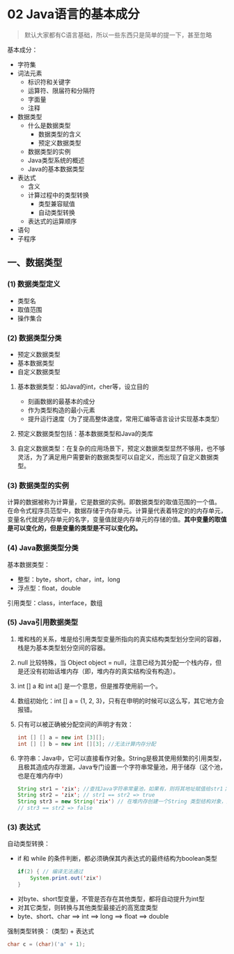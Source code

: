 # 02 Java语言的基本成分
> 默认大家都有C语言基础，所以一些东西只是简单的提一下，甚至忽略

基本成分：
- 字符集
- 词法元素
    - 标识符和关键字
    - 运算符、限届符和分隔符
    - 字面量
    - 注释
- 数据类型
    - 什么是数据类型
        - 数据类型的含义
        - 预定义数据类型
    - 数据类型的实例
    - Java类型系统的概述
    - Java的基本数据类型
- 表达式
    - 含义
    - 计算过程中的类型转换
        - 类型兼容赋值
        - 自动类型转换
    - 表达式的运算顺序
- 语句
- 子程序


## 一、数据类型

### **(1) 数据类型定义**
- 类型名
- 取值范围
- 操作集合

### **(2) 数据类型分类**
- 预定义数据类型
- 基本数据类型
- 自定义数据类型

1. 基本数据类型：如Java的int，cher等，设立目的
    - 刻画数据的最基本的成分
    - 作为类型构造的最小元素
    - 提升运行速度（为了提高整体速度，常用汇编等语言设计实现基本类型）

2. 预定义数据类型包括：基本数据类型和Java的类库
3. 自定义数据类型：在复杂的应用场景下，预定义数据类型显然不够用，也不够灵活，为了满足用户需要新的数据类型可以自定义，而出现了自定义数据类型。

### **(3) 数据类型的实例**
计算的数据被称为计算量，它是数据的实例。即数据类型的取值范围的一个值。      
在命令式程序员范型中，数据存储于内存单元。计算量代表着特定的的内存单元，变量名代就是内存单元的名字，变量值就是内存单元的存储的值。**其中变量的取值是可以变化的，但是变量的类型是不可以变化的。**

### **(4) Java数据类型分类**
基本数据类型：      
- 整型：byte，short，char，int，long      
- 浮点型：float，double

引用类型：class，interface，数组

### **(5) Java引用数据类型** 
1. 堆和栈的关系，堆是给引用类型变量所指向的真实结构类型划分空间的容器，栈是为基本类型划分空间的容器。      
2. null 比较特殊，当 Object object = null，注意已经为其分配一个栈内存，但是还没有初始话堆内存（即，堆内存的真实结构没有构造）。
3. int [] a 和 int a[] 是一个意思，但是推荐使用前一个。
4. 数组初始化：int [] a = {1, 2, 3}，只有在申明的时候可以这么写，其它地方会报错。
5. 只有可以被正确被分配空间的声明才有效：

    ```java
    int [] [] a = new int [3][];
    int [] [] b = new int [][3]; //无法计算内存分配
    ```
6. 字符串：Java中，它可以直接看作对象。String是极其使用频繁的引用类型，且极其造成内存泄漏，Java专门设置一个字符串常量池，用于储存（这个池，也是在堆内存中）
    ```java
    String str1 = 'zix'; //查找Java字符串常量池，如果有，则将其地址赋值给str1；如果没有，在常量池中建一个 'zix' String 对象，返回其地址
    String str2 = 'zix'; // str1 == str2 => true
    String str3 = new String('zix') // 在堆内存创建一个String 类型结构对象，返回其地址给str3
    // str3 == str2 => false
    ```

### **(3) 表达式**
自动类型转换：
- if 和 while 的条件判断，都必须确保其内表达式的最终结构为boolean类型
    ```java
    if(2) { // 编译无法通过
        System.print.out('zix')
    }
    ```
- 对byte、short型变量，不管是否存在其他类型，都将自动提升为int型
- 对其它类型，则转换与其他类型最接近的高宽度类型        
- byte、short、char ==> int ==> long ==> float ==> double

强制类型转换：
(类型) + 表达式
```java
char c = (char)('a' + 1);
```